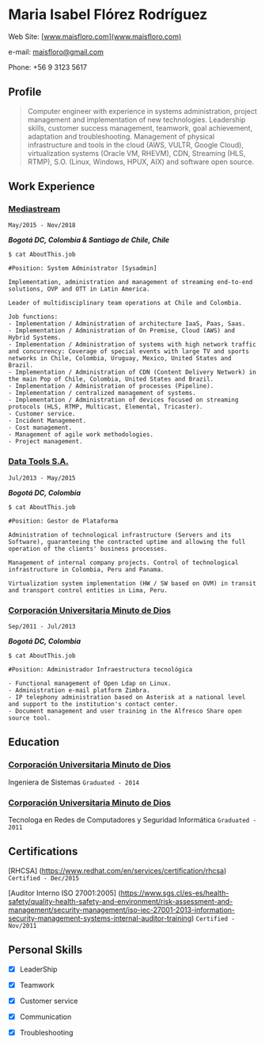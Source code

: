 

# Maria Isabel Flórez Rodríguez

Web Site: [www.maisfloro.com](www.maisfloro.com)

e-mail: maisfloro@gmail.com

Phone: +56 9 3123 5617



## Profile

>Computer engineer with experience in systems administration, project management and implementation of new technologies. Leadership skills, customer success management, teamwork, goal achievement, adaptation and troubleshooting. Management of physical infrastructure and tools in the cloud (AWS, VULTR, Google Cloud), virtualization systems (Oracle VM, RHEVM), CDN, Streaming (HLS, RTMP), S.O. (Linux, Windows, HPUX, AIX) and software open source.



## Work Experience


### [Mediastream](https://www.mediastre.am/)

`May/2015 - Nov/2018`

**_Bogotá DC, Colombia & Santiago de Chile, Chile_**

```
$ cat AboutThis.job 

#Position: System Administrator [Sysadmin]

Implementation, administration and management of streaming end-to-end solutions, OVP and OTT in Latin America.

Leader of multidisciplinary team operations at Chile and Colombia.

Job functions:
- Implementation / Administration of architecture IaaS, Paas, Saas.
- Implementation / Administration of On Premise, Cloud (AWS) and Hybrid Systems.
- Implementation / Administration of systems with high network traffic and concurrency: Coverage of special events with large TV and sports networks in Chile, Colombia, Uruguay, Mexico, United States and Brazil.
- Implementation / Administration of CDN (Content Delivery Network) in the main Pop of Chile, Colombia, United States and Brazil.
- Implementation / Administration of processes (Pipeline).
- Implementation / centralized management of systems.
- Implementation / Administration of devices focused on streaming protocols (HLS, RTMP, Multicast, Elemental, Tricaster).
- Customer service.
- Incident Management.
- Cost management.
- Management of agile work methodologies.
- Project management.
```


### [Data Tools S.A.](https://www.datatools.com.co/en/)

`Jul/2013 - May/2015`

**_Bogotá DC, Colombia_**

```
$ cat AboutThis.job 

#Position: Gestor de Plataforma

Administration of technological infrastructure (Servers and its Software), guaranteeing the contracted uptime and allowing the full operation of the clients' business processes.

Management of internal company projects. Control of technological infrastructure in Colombia, Peru and Panama.

Virtualization system implementation (HW / SW based on OVM) in transit and transport control entities in Lima, Peru.
```


### [Corporación Universitaria Minuto de Dios](http://www.uniminuto.edu/)

`Sep/2011 - Jul/2013`

**_Bogotá DC, Colombia_** 


```
$ cat AboutThis.job 

#Position: Administrador Infraestructura tecnológica

- Functional management of Open Ldap on Linux.
- Administration e-mail platform Zimbra.
- IP telephony administration based on Asterisk at a national level and support to the institution's contact center.
- Document management and user training in the Alfresco Share open source tool.

```



## Education

### [Corporación Universitaria Minuto de Dios](http://www.uniminuto.edu/)
Ingeniera de Sistemas
`Graduated - 2014`


### [Corporación Universitaria Minuto de Dios](http://www.uniminuto.edu/)
Tecnologa en Redes de Computadores y Seguridad Informática
`Graduated - 2011`


## Certifications
[RHCSA] (https://www.redhat.com/en/services/certification/rhcsa) 
`Certified - Dec/2015`

[Auditor Interno ISO 27001:2005] (https://www.sgs.cl/es-es/health-safety/quality-health-safety-and-environment/risk-assessment-and-management/security-management/iso-iec-27001-2013-information-security-management-systems-internal-auditor-training)
`Certified - Nov/2011`




## Personal Skills

- [x] LeaderShip
- [x] Teamwork
- [x] Customer service	
- [x] Communication	
- [x] Troubleshooting	


